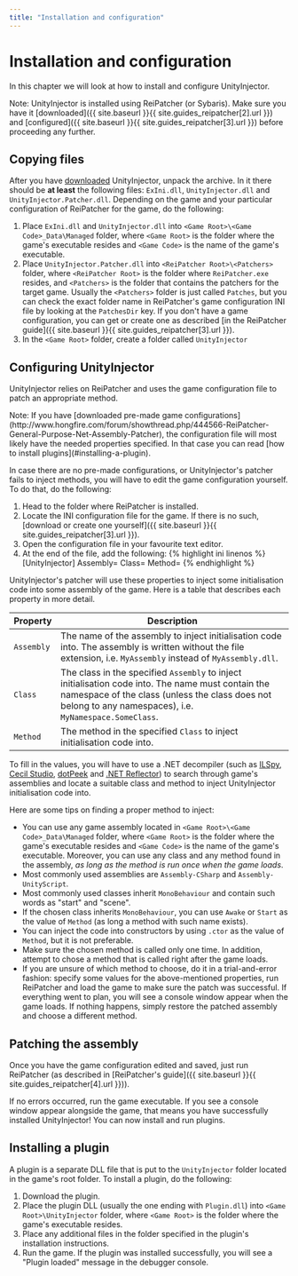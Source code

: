 ```yaml
---
title: "Installation and configuration"
---
```


# Installation and configuration

In this chapter we will look at how to install and configure UnityInjector.

<div class="alert alert-info" role="alert">
<span class="glyphicon glyphicon-exclamation-sign" aria-hidden="true"></span>
<span class="sr-only">Note:</span>
<span class="alert-text">UnityInjector is installed using ReiPatcher (or Sybaris). Make sure you have it [downloaded]({{ site.baseurl }}{{ site.guides_reipatcher[2].url }}) and [configured]({{ site.baseurl }}{{ site.guides_reipatcher[3].url }}) before proceeding any further.</span>
</div>

## Copying files

After you have [downloaded](01_preface.html#download-the-tool) UnityInjector, unpack the archive. In it there should be **at least** the following files: `ExIni.dll`, `UnityInjector.dll` and `UnityInjector.Patcher.dll`. Depending on the game and your particular configuration of ReiPatcher for the game, do the following:

1. Place `ExIni.dll` and `UnityInjector.dll` into `<Game Root>\<Game Code>_Data\Managed` folder, where `<Game Root>` is the folder where the game's executable resides and `<Game Code>` is the name of the game's executable.
2. Place `UnityInjector.Patcher.dll` into `<ReiPatcher Root>\<Patchers>` folder, where `<ReiPatcher Root>` is the folder where `ReiPatcher.exe` resides, and `<Patchers>` is the folder that contains the patchers for the target game. Usually the `<Patchers>` folder is just called `Patches`, but you can check the exact folder name in ReiPatcher's game configuration INI file by looking at the `PatchesDir` key. If you don't have a game configuration, you can get or create one as described [in the ReiPatcher guide]({{ site.baseurl }}{{ site.guides_reipatcher[3].url }}).
3. In the `<Game Root>` folder, create a folder called `UnityInjector`

## Configuring UnityInjector
UnityInjector relies on ReiPatcher and uses the game configuration file to patch an appropriate method.

<div class="alert alert-info" role="alert">
<span class="glyphicon glyphicon-exclamation-sign" aria-hidden="true"></span>
<span class="sr-only">Note:</span>
<span class="alert-text">If you have [downloaded pre-made game configurations](http://www.hongfire.com/forum/showthread.php/444566-ReiPatcher-General-Purpose-Net-Assembly-Patcher), the configuration file will most likely have the needed properties specified. In that case you can read [how to install plugins](#installing-a-plugin).</span>
</div>

In case there are no pre-made configurations, or UnityInjector's patcher fails to inject methods, you will have to edit the game configuration yourself. To do that, do the following:

1. Head to the folder where ReiPatcher is installed.
2. Locate the INI configuration file for the game. If there is no such, [download or create one yourself]({{ site.baseurl }}{{ site.guides_reipatcher[3].url }}).
3. Open the configuration file in your favourite text editor.
4. At the end of the file, add the following:
{% highlight ini linenos %}
[UnityInjector]
Assembly=
Class=
Method=
{% endhighlight %}

UnityInjector's patcher will use these properties to inject some initialisation code into some assembly of the game. Here is a table that describes each property in more detail.

| Property | Description |
| -------- | ----------- |
| `Assembly` | The name of the assembly to inject initialisation code into. The assembly is written without the file extension, i.e. `MyAssembly` instead of `MyAssembly.dll`. |
| `Class` | The class in the specified `Assembly` to inject initialisation code into. The name must contain the namespace of the class (unless the class does not belong to any namespaces), i.e. `MyNamespace.SomeClass`. |
| `Method` | The method in the specified `Class` to inject initialisation code into.

To fill in the values, you will have to use a .NET decompiler (such as [ILSpy](http://www.ilspy.com/), [Cecil Studio](http://code.google.com/p/cecilstudio), [dotPeek](https://www.jetbrains.com/decompiler/) and [.NET Reflector](http://www.red-gate.com/products/dotnet-development/reflector/)) to search through game's assemblies and locate a suitable class and method to inject UnityInjector initialisation code into.

Here are some tips on finding a proper method to inject:

* You can use any game assembly located in `<Game Root>\<Game Code>_Data\Managed` folder, where `<Game Root>` is the folder where the game's executable resides and `<Game Code>` is the name of the game's executable. Moreover, you can use any class and any method found in the assembly, *as long as the method is run once when the game loads*.
* Most commonly used assemblies are `Assembly-CSharp` and `Assembly-UnityScript`.
* Most commonly used classes inherit `MonoBehaviour` and contain such words as "start" and "scene".
* If the chosen class inherits `MonoBehaviour`, you can use `Awake` or `Start` as the value of `Method` (as long a method with such name exists).
* You can inject the code into constructors by using `.ctor` as the value of `Method`, but it is not preferable.
* Make sure the chosen method is called only one time. In addition, attempt to chose a method that is called right after the game loads.
* If you are unsure of which method to choose, do it in a trial-and-error fashion: specify some values for the above-mentioned properties, run ReiPatcher and load the game to make sure the patch was successful. If everything went to plan, you will see a console window appear when the game loads. If nothing happens, simply restore the patched assembly and choose a different method.

## Patching the assembly
Once you have the game configuration edited and saved, just run ReiPatcher (as described in [ReiPatcher's guide]({{ site.baseurl }}{{ site.guides_reipatcher[4].url }})). 

If no errors occurred, run the game executable. If you see a console window appear alongside the game, that means you have successfully installed UnityInjector! You can now install and run plugins.

## Installing a plugin

A plugin is a separate DLL file that is put to the `UnityInjector` folder located in the game's root folder. To install a plugin, do the following:

1. Download the plugin.
2. Place the plugin DLL (usually the one ending with `Plugin.dll`) into `<Game Root>\UnityInjector` folder, where `<Game Root>` is the folder where the game's executable resides.
3. Place any additional files in the folder specified in the plugin's installation instructions.
4. Run the game. If the plugin was installed successfully, you will see a "Plugin loaded" message in the debugger console.


